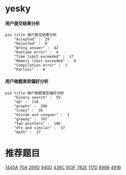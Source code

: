 # yesky

<!-- tabs:start -->



#### **用户提交结果分析**

```mermaid
pie title 用户提交结果分析
    "Accepted" :  29
    "Rejected" :  0
    "Wrong answer" :  42
    "Runtime error" :  4
    "Time limit exceeded" :  17
    "Memory limit exceeded" :  6
    "Compilation error" :  1
    "Partial" :  0
```

#### **用户做题类型偏好分析**

```mermaid
pie title 用户做题类型偏好分析
    "binary search" :  59
    "dp" :  118
    "graphs" :  286
    "trees" :  39
    "divide and conquer" :  3
    "greedy" :  767
    "two pointers" :  186
    "dfs and similar" :  37
    "math" :  37
```



<!-- tabs:end -->
# 推荐题目
[1445A](https://codeforces.com/contest/1445/problem/A)
[70A](https://codeforces.com/contest/70/problem/A)
[269D](https://codeforces.com/contest/269/problem/D)
[940D](https://codeforces.com/contest/940/problem/D)
[436C](https://codeforces.com/contest/436/problem/C)
[813F](https://codeforces.com/contest/813/problem/F)
[782E](https://codeforces.com/contest/782/problem/E)
[117D](https://codeforces.com/contest/117/problem/D)
[898B](https://codeforces.com/contest/898/problem/B)
[491B](https://codeforces.com/contest/491/problem/B)
